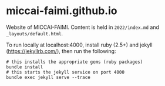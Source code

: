 
# miccai-faimi.github.io

Website of MICCAI-FAIMI. Content is held in `2022/index.md` and `_layouts/default.html`.

To run locally at localhost:4000, install ruby (2.5+) and jekyll (https://jekyllrb.com/), then run the following:

```
# this installs the appropriate gems (ruby packages)
bundle install
# this starts the jekyll service on port 4000
bundle exec jekyll serve --trace 
```


